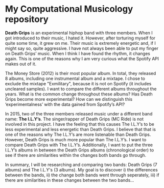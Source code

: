 # My Computational Musicology repository

**Death Grips** is an experimental hiphop band with three members. When I got introduced to their music, I hated it. However, after torturing myself for quite some time, it grew on me. Their music is extremely energetic and, if I might say so, quite aggressive. I have not always been able to put my finger on Death Grips’ music. When I think I have found the rhythm, it changes again. This is one of the reasons why I am very curious what the Spotify API makes out of it. 

The Money Store (2012) is their most popular album. In total, they released 8 albums, including one instrumental album and a mixtape. I chose to exclude the mixtape "Exmilitary", because it is not on Spotify (it includes uncleared samples). I want to compare the different albums throughout the years. What is the common change throughout these albums? Has Death Grips become more experimental? How can we distinguish this ‘experimentalness’ with the data gained from Spotify’s API?

In 2015, two of the three members released music under a different band name: **The I.L.Y’s**. The singer/rapper of Death Grips (MC Ride) is not involved in this project. I have the feeling that this causes The I.L.Y’s to be less experimental and less energetic than Death Grips. I believe that that is one of the reasons why The I.L.Y’s are more listenable than Death Grips. However, Death Grips is much more popular than The I.L.Y’s. I want to compare Death Grips with The I.L.Y’s. Additionally, I want to put the three I.L.Y’s albums in between the Death Grips albums (chronological order) to see if there are similarities within the changes both bands go through.

In summary, I will be researching and comparing two bands: Death Grips (7 albums) and The I.L.Y's (3 albums). My goal is to discover i) the differences between the bands, ii) the change both bands went through seperately, iii) if there are similarities in these changes between the two bands...

